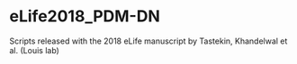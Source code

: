 # eLife2018_PDM-DN
Scripts released with the 2018 eLife manuscript by Tastekin, Khandelwal et al. (Louis lab)
